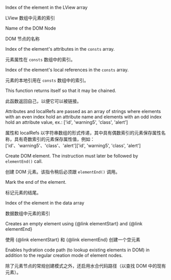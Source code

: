 Index of the element in the LView array

LView 数组中元素的索引

Name of the DOM Node

DOM 节点的名称

Index of the element's attributes in the `consts` array.

元素属性在 `consts` 数组中的索引。

Index of the element's local references in the `consts` array.

元素的本地引用在 `consts` 数组中的索引。

This function returns itself so that it may be chained.

此函数返回自己，以便它可以被链接。

Attributes and localRefs are passed as an array of strings where elements with an even index
hold an attribute name and elements with an odd index hold an attribute value, ex.:
['id', 'warning5', 'class', 'alert']

属性和 localRefs
以字符串数组的形式传递，其中具有偶数索引的元素保存属性名称，具有奇数索引的元素保存属性值，例如：
['id'、'warning5'、'class'、'alert']['id', 'warning5', 'class', 'alert']

Create DOM element. The instruction must later be followed by `elementEnd()` call.

创建 DOM 元素。该指令稍后必须跟 `elementEnd()` 调用。

Mark the end of the element.

标记元素的结尾。

Index of the element in the data array

数据数组中元素的索引

Creates an empty element using {&commat;link elementStart} and {&commat;link elementEnd}

使用 {&commat;link elementStart} 和 {&commat;link elementEnd} 创建一个空元素

Enables hydration code path \(to lookup existing elements in DOM\)
in addition to the regular creation mode of element nodes.

除了元素节点的常规创建模式之外，还启用水合代码路径（以查找 DOM 中的现有元素）。